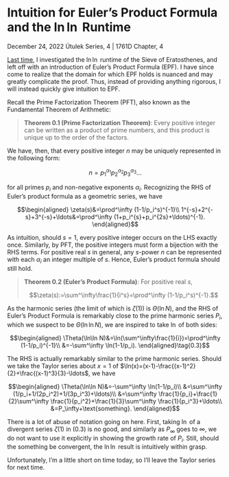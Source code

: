 <!-- emilia-snapshot-properties
Intuition for Euler’s Product Formula and the Log-Log Runtime
2022/12/24
utulek
emilia-snapshot-properties -->

# Intuition for Euler’s Product Formula and the $\ln\ln$ Runtime

December 24, 2022
Útulek Series, 4 | 1761D Chapter, 4

[Last time](3), I investigated the $\ln\ln$ runtime of the Sieve of Eratosthenes, and left off with an introduction of Euler’s Product Formula (EPF). I have since come to realize that the domain for which EPF holds is nuanced and may greatly complicate the proof. Thus, instead of providing anything rigorous, I will instead quickly give intuition to EPF.

Recall the Prime Factorization Theorem (PFT), also known as the Fundamental Theorem of Arithmetic:

> **Theorem 0.1 (Prime Factorization Theorem)**:  Every positive integer can be written as a product of prime numbers, and this product is unique up to the order of the factors.

We have, then, that every positive integer $n$ may be uniquely represented in the following form:

$$n=p_1^{\alpha_1}p_2^{\alpha_2}p_3^{\alpha_3}\ldots$$

for all primes $p_i$ and non-negative exponents $\alpha_i$. Recognizing the RHS of Euler’s product formula as a geometric series, we have

$$\begin{aligned}
\zeta(s)&=\prod^\infty (1-1/p_i^s)^{-1}\\
1^{-s}+2^{-s}+3^{-s}+\ldots&=\prod^\infty (1+p_i^{s}+p_i^{2s}+\ldots)^{-1}.
\end{aligned}$$

As intuition, should $s=1$, every positive integer occurs on the LHS exactly once. Similarly, by PFT, the positive integers must form a bijection with the RHS terms. For positive real $s$ in general, any $s$-power $n$ can be represented with each $\alpha_i$ an integer multiple of $s$. Hence, Euler’s product formula should still hold.

> **Theorem 0.2 (Euler’s Product Formula)**: For positive real $s$,
>
> $$\zeta(s):=\sum^\infty\frac{1}{i^s}=\prod^\infty (1-1/p_i^s)^{-1}.$$

As the harmonic series (the limit of which is $\zeta(1)$) is $\Theta(\ln N)$, and the RHS of Euler’s Product Formula is remarkably close to the prime harmonic series $P_i$, which we suspect to be $\Theta(\ln\ln N)$, we are inspired to take $\ln$ of both sides:

$$\begin{aligned}
\Theta(\ln\ln N)&=\ln(\sum^\infty\frac{1}{i})=\prod^\infty (1-1/p_i)^{-1}\\
&=-\sum^\infty \ln(1-1/p_i).
\end{aligned}\tag{0.3}$$

The RHS is actually remarkably similar to the prime harmonic series. Should we take the Taylor series about $x=1$ of $\ln(x)=(x-1)-\frac{(x-1)^2}{2}+\frac{(x-1)^3}{3}-\ldots$, we have

$$\begin{aligned}
\Theta(\ln\ln N)&=-\sum^\infty \ln(1-1/p_i)\\
&=\sum^\infty (1/p_i+1/(2p_i^2)+1/(3p_i^3)+\ldots)\\
&=\sum^\infty \frac{1}{p_i}+\frac{1}{2}\sum^\infty \frac{1}{p_i^2}+\frac{1}{3}\sum^\infty \frac{1}{p_i^3}+\ldots\\
&=P_\infty+\text{something}.
\end{aligned}$$

There is a lot of abuse of notation going on here. First, taking $\ln$ of a divergent series $\zeta(1)$ in $(0.3)$ is no good, and similarly as $P_\infty$ goes to $\infty$, we do not want to use it explicitly in showing the growth rate of $P_i$. Still, should the $\text{something}$ be convergent, the $\ln\ln$ result is intuitively within grasp.

Unfortunately, I’m a little short on time today, so I’ll leave the Taylor series for next time.
